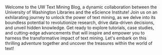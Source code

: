 Welcome to the UW Text Mining Blog, a dynamic collaboration between the University of Washington Libraries and the eScience Institute! Join us on an exhilarating journey to unlock the power of text mining, as we delve into its boundless potential to revolutionize research, drive data-driven decisions, and unveil hidden knowledge. Get ready to explore tutorials, case studies, and cutting-edge advancements that will inspire and empower you to harness the transformative impact of text mining. Let's embark on this thrilling adventure together and uncover the treasures within the world of text!

